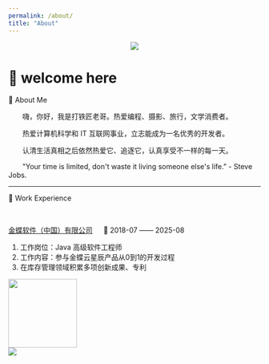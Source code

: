 ```yaml
---
permalink: /about/
title: "About"
---
```


<div align="center">
  <!-- dynamic typing effect 动态打字效果 -->
  <img src="https://readme-typing-svg.demolab.com?font=Fira+Code&pause=1000&width=500&lines=love coding&center=true&size=26" />
</div>

#  🙋 welcome here

<div align="left">
<div>

🤺 About Me

<p>&emsp;&emsp;嗨，你好，我是打铁匠老哥。热爱编程、摄影、旅行，文学消费者。</p>
<p>&emsp;&emsp;热爱计算机科学和 IT 互联网事业，立志能成为一名优秀的开发者。</p>
<p>&emsp;&emsp;认清生活真相之后依然热爱它、追逐它，认真享受不一样的每一天。</p>
<p>&emsp;&emsp;"Your time is limited, don't waste it living someone else's life." - Steve Jobs.  </p>

</div>
<hr/>
<div>


🏢 Work Experience

<br/>

<!-- <img align="right" width="88" src="https://www.kingdee.com/r/cms/www/default/v0.1/images/new-index/logo.png" /> -->

<a href="https://www.kingdee.com/">金蝶软件（中国）有限公司</a> &emsp; 📌 2018-07 —— 2025-08

<ol>
  <li>工作岗位：Java 高级软件工程师</li>
  <li>工作内容：参与金蝶云星辰产品从0到1的开发过程</li>
  <li>在库存管理领域积累多项创新成果、专利</li>
</ol>

</div>


<div style="display:flex;justify-content:space-between">

<!-- GitHub 数据统计 -->
<img height="137px" style="pointer-events: none" src="https://github-readme-stats.vercel.app/api?username=EugeneLau0&hide_title=true&hide_border=true&show_icons=trueline_height=21&text_color=000&icon_color=000&bg_color=0,ea6161,ffc64d,fffc4d,52fa5a&theme=graywhite" />

<!-- <img height="137px" src="https://github-readme-stats-git-masterrstaa-rickstaa.vercel.app/api/top-langs/?username=EugeneLau0&hide_title=true&hide_border=true&layout=compact&langs_count=5&text_color=000&icon_color=fff&bg_color=0,52fa5a,4dfcff,c64dff&theme=graywhite" /> -->

</div>

<!-- GitHub Activity Graph GitHub 活动图 -->
<picture>
  <source media="(prefers-color-scheme: dark)" srcset="https://github-readme-activity-graph.vercel.app/graph?username=EugeneLau0&theme=xcode&bg_color=FF000000&hide_border=true" />
  <source media="(prefers-color-scheme: light)" srcset="https://github-readme-activity-graph.vercel.app/graph?username=EugeneLau0&theme=xcode&bg_color=FF000000&color=000000&hide_border=true" />
  <img src="https://github-readme-activity-graph.vercel.app/graph?username=EugeneLau0&theme=xcode&bg_color=FF000000&hide_border=true" />
</picture>


</div>
